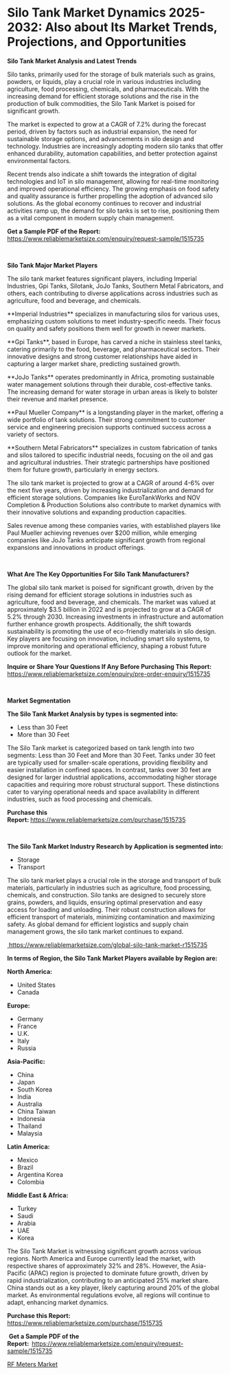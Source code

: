 <p><h1>Silo Tank Market Dynamics 2025-2032: Also about Its Market Trends, Projections, and Opportunities</h1></p><p><strong>Silo Tank Market Analysis and Latest Trends</strong></p>
<p><p>Silo tanks, primarily used for the storage of bulk materials such as grains, powders, or liquids, play a crucial role in various industries including agriculture, food processing, chemicals, and pharmaceuticals. With the increasing demand for efficient storage solutions and the rise in the production of bulk commodities, the Silo Tank Market is poised for significant growth. </p><p>The market is expected to grow at a CAGR of 7.2% during the forecast period, driven by factors such as industrial expansion, the need for sustainable storage options, and advancements in silo design and technology. Industries are increasingly adopting modern silo tanks that offer enhanced durability, automation capabilities, and better protection against environmental factors. </p><p>Recent trends also indicate a shift towards the integration of digital technologies and IoT in silo management, allowing for real-time monitoring and improved operational efficiency. The growing emphasis on food safety and quality assurance is further propelling the adoption of advanced silo solutions. As the global economy continues to recover and industrial activities ramp up, the demand for silo tanks is set to rise, positioning them as a vital component in modern supply chain management.</p></p>
<p><strong>Get a Sample PDF of the Report:&nbsp;</strong> <a href="https://www.reliablemarketsize.com/enquiry/request-sample/1515735?utm_campaign=1789&utm_medium=2&utm_source=Github&utm_content=ia&utm_term=23022025&utm_id=silo-tank">https://www.reliablemarketsize.com/enquiry/request-sample/1515735</a></p>
<p>&nbsp;</p>
<p><strong>Silo Tank Major Market Players</strong></p>
<p><p>The silo tank market features significant players, including Imperial Industries, Gpi Tanks, Silotank, JoJo Tanks, Southern Metal Fabricators, and others, each contributing to diverse applications across industries such as agriculture, food and beverage, and chemicals. </p><p>**Imperial Industries** specializes in manufacturing silos for various uses, emphasizing custom solutions to meet industry-specific needs. Their focus on quality and safety positions them well for growth in newer markets.</p><p>**Gpi Tanks**, based in Europe, has carved a niche in stainless steel tanks, catering primarily to the food, beverage, and pharmaceutical sectors. Their innovative designs and strong customer relationships have aided in capturing a larger market share, predicting sustained growth.</p><p>**JoJo Tanks** operates predominantly in Africa, promoting sustainable water management solutions through their durable, cost-effective tanks. The increasing demand for water storage in urban areas is likely to bolster their revenue and market presence.</p><p>**Paul Mueller Company** is a longstanding player in the market, offering a wide portfolio of tank solutions. Their strong commitment to customer service and engineering precision supports continued success across a variety of sectors.</p><p>**Southern Metal Fabricators** specializes in custom fabrication of tanks and silos tailored to specific industrial needs, focusing on the oil and gas and agricultural industries. Their strategic partnerships have positioned them for future growth, particularly in energy sectors.</p><p>The silo tank market is projected to grow at a CAGR of around 4-6% over the next five years, driven by increasing industrialization and demand for efficient storage solutions. Companies like EuroTankWorks and NOV Completion & Production Solutions also contribute to market dynamics with their innovative solutions and expanding production capacities.</p><p>Sales revenue among these companies varies, with established players like Paul Mueller achieving revenues over $200 million, while emerging companies like JoJo Tanks anticipate significant growth from regional expansions and innovations in product offerings.</p></p>
<p>&nbsp;</p>
<p><strong>What Are The Key Opportunities For Silo Tank Manufacturers?</strong></p>
<p><p>The global silo tank market is poised for significant growth, driven by the rising demand for efficient storage solutions in industries such as agriculture, food and beverage, and chemicals. The market was valued at approximately $3.5 billion in 2022 and is projected to grow at a CAGR of 5.2% through 2030. Increasing investments in infrastructure and automation further enhance growth prospects. Additionally, the shift towards sustainability is promoting the use of eco-friendly materials in silo design. Key players are focusing on innovation, including smart silo systems, to improve monitoring and operational efficiency, shaping a robust future outlook for the market.</p></p>
<p><strong>Inquire or Share Your Questions If Any Before Purchasing This Report:</strong> <a href="https://www.reliablemarketsize.com/enquiry/pre-order-enquiry/1515735?utm_campaign=1789&utm_medium=2&utm_source=Github&utm_content=ia&utm_term=23022025&utm_id=silo-tank">https://www.reliablemarketsize.com/enquiry/pre-order-enquiry/1515735</a></p>
<p>&nbsp;</p>
<p><strong>Market Segmentation</strong></p>
<p><strong>The Silo Tank Market Analysis by types is segmented into:</strong></p>
<p><ul><li>Less than 30 Feet</li><li>More than 30 Feet</li></ul></p>
<p><p>The Silo Tank market is categorized based on tank length into two segments: Less than 30 Feet and More than 30 Feet. Tanks under 30 feet are typically used for smaller-scale operations, providing flexibility and easier installation in confined spaces. In contrast, tanks over 30 feet are designed for larger industrial applications, accommodating higher storage capacities and requiring more robust structural support. These distinctions cater to varying operational needs and space availability in different industries, such as food processing and chemicals.</p></p>
<p><strong>Purchase this Report:&nbsp;</strong><a href="https://www.reliablemarketsize.com/purchase/1515735?utm_campaign=1789&utm_medium=2&utm_source=Github&utm_content=ia&utm_term=23022025&utm_id=silo-tank">https://www.reliablemarketsize.com/purchase/1515735</a></p>
<p>&nbsp;</p>
<p><strong>The Silo Tank Market Industry Research by Application is segmented into:</strong></p>
<p><ul><li>Storage</li><li>Transport</li></ul></p>
<p><p>The silo tank market plays a crucial role in the storage and transport of bulk materials, particularly in industries such as agriculture, food processing, chemicals, and construction. Silo tanks are designed to securely store grains, powders, and liquids, ensuring optimal preservation and easy access for loading and unloading. Their robust construction allows for efficient transport of materials, minimizing contamination and maximizing safety. As global demand for efficient logistics and supply chain management grows, the silo tank market continues to expand.</p></p>
<p><a href="https://www.reliablemarketsize.com/global-silo-tank-market-r1515735?utm_campaign=1789&utm_medium=2&utm_source=Github&utm_content=ia&utm_term=23022025&utm_id=silo-tank">&nbsp;https://www.reliablemarketsize.com/global-silo-tank-market-r1515735</a></p>
<p><strong>In terms of Region, the Silo Tank Market Players available by Region are:</strong></p>
<p>
    <p> <strong> North America: </strong>
        <ul>
            <li>United States</li>
            <li>Canada</li>
        </ul>
        </p> 
    <p> <strong> Europe: </strong>
        <ul>
            <li>Germany</li>
            <li>France</li>
            <li>U.K.</li>
            <li>Italy</li>
            <li>Russia</li>
        </ul>
        </p> 
    <p> <strong> Asia-Pacific: </strong>
        <ul>
            <li>China</li>
            <li>Japan</li>
            <li>South Korea</li>
            <li>India</li>
            <li>Australia</li>
            <li>China Taiwan</li>
            <li>Indonesia</li>
            <li>Thailand</li>
            <li>Malaysia</li>
        </ul>
        </p> 
    <p> <strong> Latin America: </strong>
        <ul>
            <li>Mexico</li>
            <li>Brazil</li>
            <li>Argentina Korea</li>
            <li>Colombia</li>
        </ul>
        </p> 
    <p> <strong> Middle East & Africa: </strong>
        <ul>
            <li>Turkey</li>
            <li>Saudi</li>
            <li>Arabia</li>
            <li>UAE</li>
            <li>Korea</li>
        </ul>
    </p>
    </p>
<p><p>The Silo Tank Market is witnessing significant growth across various regions. North America and Europe currently lead the market, with respective shares of approximately 32% and 28%. However, the Asia-Pacific (APAC) region is projected to dominate future growth, driven by rapid industrialization, contributing to an anticipated 25% market share. China stands out as a key player, likely capturing around 20% of the global market. As environmental regulations evolve, all regions will continue to adapt, enhancing market dynamics.</p></p>
<p><strong>Purchase this Report: </strong><a href="https://www.reliablemarketsize.com/purchase/1515735?utm_campaign=1789&utm_medium=2&utm_source=Github&utm_content=ia&utm_term=23022025&utm_id=silo-tank">https://www.reliablemarketsize.com/purchase/1515735</a></p>
<p>&nbsp;<strong>Get a Sample PDF of the Report:&nbsp;&nbsp;</strong><a href="https://www.reliablemarketsize.com/enquiry/request-sample/1515735?utm_campaign=1789&utm_medium=2&utm_source=Github&utm_content=ia&utm_term=23022025&utm_id=silo-tank">https://www.reliablemarketsize.com/enquiry/request-sample/1515735</a></p>
<p><strong></strong></p>
<p><p><a href="https://github.com/marlanamarvn/Market-Research-Report-List-1/blob/main/rf-meters-market.md?utm_campaign=1789&utm_medium=2&utm_source=Github&utm_content=ia&utm_term=23022025&utm_id=silo-tank">RF Meters Market</a></p></p>